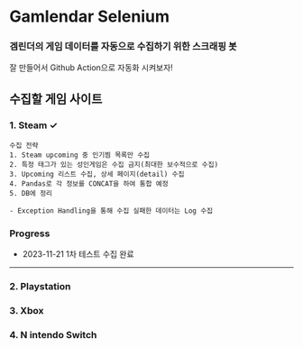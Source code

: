 # Gamlendar Selenium

### 겜린더의 게임 데이터를 자동으로 수집하기 위한 스크래핑 봇

잘 만들어서 Github Action으로 자동화 시켜보자!

## 수집할 게임 사이트
### 1. Steam &check;
    수집 전략
    1. Steam upcoming 중 인기찜 목록만 수집
    2. 특정 태그가 있는 성인게임은 수집 금지(최대한 보수적으로 수집)
    3. Upcoming 리스트 수집, 상세 페이지(detail) 수집
    4. Pandas로 각 정보를 CONCAT을 하여 통합 예정
    5. DB에 정리

    - Exception Handling을 통해 수집 실패한 데이터는 Log 수집

### Progress
- 2023-11-21 1차 테스트 수집 완료

---

### 2. Playstation

### 3. Xbox

### 4. N intendo Switch
   






